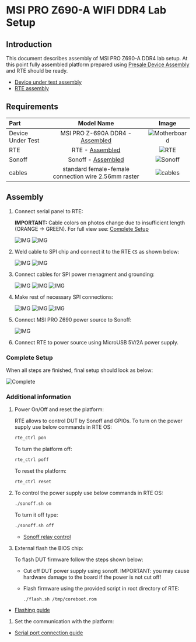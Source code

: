 # MSI PRO Z690-A WIFI DDR4 Lab Setup

## Introduction

This document describes assembly of MSI PRO Z690-A DDR4 lab setup. At this
point fully assembled platform prepared using
[Presale Device Assembly](msi_z690.md) and RTE should be ready.
- [Device under test assembly](msi_z690.md)
- [RTE assembly](../rte/v1.1.0/getting-started.md#quick-start-guide)

## Requirements

| Part              | Model Name                                                 | Image                                    |
|:------------------|:----------------------------------------------------------:|:----------------------------------------:|
| Device Under Test | MSI PRO Z-690A DDR4 - [Assembled](msi_z690.md)             |![Motherboard](images/motherboard.jpg)    |
| RTE               | RTE - [Assembled](../rte/introduction.md#rte-introduction) |![RTE](images/rte_built.jpg)              |
| Sonoff            | Sonoff - [Assembled](../sonoff/sonoff-setup.md)            |![Sonoff](images/sonoff_disconnected.jpg) |
| cables            | standard female-female connection wire 2.56mm raster       |![cables](images/female_female_cables.jpg)|

## Assembly

1. Connect serial panel to RTE:

    **IMPORTANT:** Cable colors on photos change due to insufficient length
    (ORANGE -> GREEN). For full view see: [Complete Setup](#complete-setup)

    ![IMG](images/msi_z690_lab_serial_panel.jpg)
    ![IMG](images/msi_z690_lab_serial_RTE.jpg)

1. Weld cable to SPI chip and connect it to the RTE `CS` as shown below:

    ![IMG](images/msi_z690_lab_chip_weld.jpg)
    ![IMG](images/msi_z690_lab_SPI_RTE.jpg)

1. Connect cables for SPI power menagment and grounding:

    ![IMG](images/msi_z690_lab_chip_power_RTE.jpg)
    ![IMG](images/msi_z690_lab_chip_ground_RTE.jpg)
    ![IMG](images/msi_z690_lab_chip_power_connections.jpg)

1. Make rest of necessary SPI connections:

    ![IMG](images/msi_z690_spi.jpeg)
    ![IMG](images/msi_z690_lab_SPI_RTE.jpg)
    ![IMG](images/msi_z690_lab_SPI_RTE_2.jpg)

1. Connect MSI PRO Z690 power source to Sonoff:

    ![IMG](images/sonoff_connected.jpg)

1. Connect RTE to power source using MicroUSB 5V/2A power supply.

### Complete Setup

When all steps are finished, final setup should look as below:

![Complete](images/msi_z690_lab_complete.jpg)

### Additional information

1. Power On/Off and reset the platform:

    RTE allows to control DUT by Sonoff and GPIOs. To turn on the power supply
    use below commands in RTE OS:

    ```bash
    rte_ctrl pon
    ```

    To turn the platform off:

    ```bash
    rte_ctrl poff
    ```

    To reset the platform:

    ```bash
    rte_ctrl reset
    ```

1. To control the power supply use below commands in RTE OS:

    ```bash
    ./sonoff.sh on
    ```

    To turn it off type:

    ```bash
    ./sonoff.sh off
    ```

    + [Sonoff relay control](../sonoff/sonoff-setup.md#controlling-the-relay-switch)

1. External flash the BIOS chip:

    To flash DUT firmware follow the steps shown below:

    + Cut off DUT power supply using sonoff. IMPORTANT: you may cause hardware
       damage to the board if the power is not cut off!
    + Flash firmware using the provided script in root directory of RTE:

        ```bash
        ./flash.sh /tmp/coreboot.rom
        ```

- [Flashing guide](../rte/v1.1.0/getting-started.md#flashing-guide)

1. Set the communication with the platform:

- [Serial port connection guide](../rte/v1.1.0/getting-started.md#serial-port-connection-guide)

[comment]: <> (TODO: Verify links after merge)
